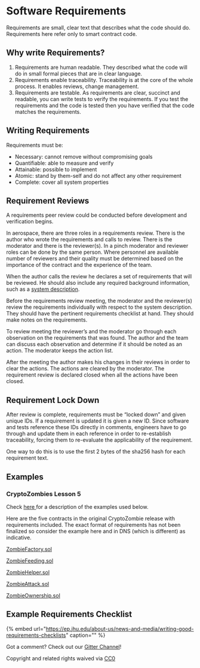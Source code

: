 # Software Requirements

Requirements are small, clear text that describes what the code should do. Requirements here refer only to smart contract code.

## Why write Requirements?

1. Requirements are human readable. They described what the code will do in small formal pieces that are in clear language.
2. Requirements enable traceability. Traceability is at the core of the whole process. It enables reviews, change management.
3. Requirements are testable.  As requirements are clear, succinct and readable, you can write tests to verify the requirements. If you test the requirements and the code is tested then you have verified that the code matches the requirements.

## Writing Requirements

Requirements must be:

* Necessary: cannot remove without compromising goals
* Quantifiable: able to measure and verify
* Attainable: possible to implement
* Atomic: stand by them-self and do not affect any other requirement
* Complete: cover all system properties

## Requirement Reviews

A requirements peer review could be conducted before development and verification begins.

In aerospace, there are three roles in a requirements review. There is the author who wrote the requirements and calls to review. There is the moderator and there is the reviewer\(s\). In a pinch moderator and reviewer roles can be done by the same person. Where personnel are available number of reviewers and their quality must be determined based on the importance of the contract and the experience of the team.

When the author calls the review he declares a set of requirements that will be reviewed. He should also include any required background information, such as a [system description](https://drive.google.com/open?id=19iwgv3oZeB0FYL5VRZvVq9i_PIffnZc0NGEFDV3w1v4).

Before the requirements review meeting, the moderator and the reviewer\(s\) review the requirements individually with respect to the system description. They should have the pertinent requirements checklist at hand. They should make notes on the requirements.

To review meeting the reviewer’s and the moderator go through each observation on the requirements that was found. The author and the team can discuss each observation and determine if it should be noted as an action. The moderator keeps the action list.

After the meeting the author makes his changes in their reviews in order to clear the actions. The actions are cleared by the moderator. The requirement review is declared closed when all the actions have been closed.

## **Requirement Lock Down**

After review is complete, requirements must be “locked down” and given unique IDs. If a requirement is updated it is given a new ID. Since software and tests reference these IDs directly in comments, engineers have to go through and update them in each reference in order to re-establish traceability, forcing them to re-evaluate the applicability of the requirement.

One way to do this is to use the first 2 bytes of the sha256 hash for each requirement text.

## Examples

### CryptoZombies Lesson 5

Check [here ](../../examples.md)for a description of the examples used below.

Here are the five contracts in the original CryptoZombie release with requirements included. The exact format of requirements has not been finalized so consider the example here and in DNS \(which is different\) as indicative.

[ZombieFactory.sol](https://github.com/SecurEth/CryptoZombiesT2/blob/master/Lesson5/contracts/ZombieFactory.sol)

[ZombieFeeding.sol](https://github.com/SecurEth/CryptoZombiesT2/blob/master/Lesson5/contracts/ZombieFeeding.sol)

[ZombieHelper.sol](https://github.com/SecurEth/CryptoZombiesT2/blob/master/Lesson5/contracts/ZombieHelper.sol)

[ZombieAttack.sol](https://github.com/SecurEth/CryptoZombiesT2/blob/master/Lesson5/contracts/ZombieAttack.sol)

[ZombieOwnership.sol](https://github.com/SecurEth/CryptoZombiesT2/blob/master/Lesson5/contracts/ZombieOwnership.sol)

## Example Requirements Checklist

{% embed url="https://ep.jhu.edu/about-us/news-and-media/writing-good-requirements-checklists" caption="" %}

Got a comment?  Check out our [Gitter Channel](https://gitter.im/SecurEth_Guidelines/community#)!

Copyright and related rights waived via [CC0](https://creativecommons.org/publicdomain/zero/1.0/)

